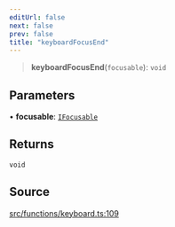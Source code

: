 ```yaml
---
editUrl: false
next: false
prev: false
title: "keyboardFocusEnd"
---
```


> **keyboardFocusEnd**(`focusable`): `void`

## Parameters

• **focusable**: [`IFocusable`](/api/interfaces/ifocusable/)

## Returns

`void`

## Source

[src/functions/keyboard.ts:109](https://github.com/relishinc/dill-pixel/blob/543438455c9a47928084300159416186c2aa1095/src/functions/keyboard.ts#L109)
